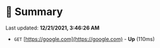 # 📖 Summary
Last updated: **12/21/2021, 3:46:26 AM**

- `GET` [https://google.com](https://google.com) - **Up** (110ms)
